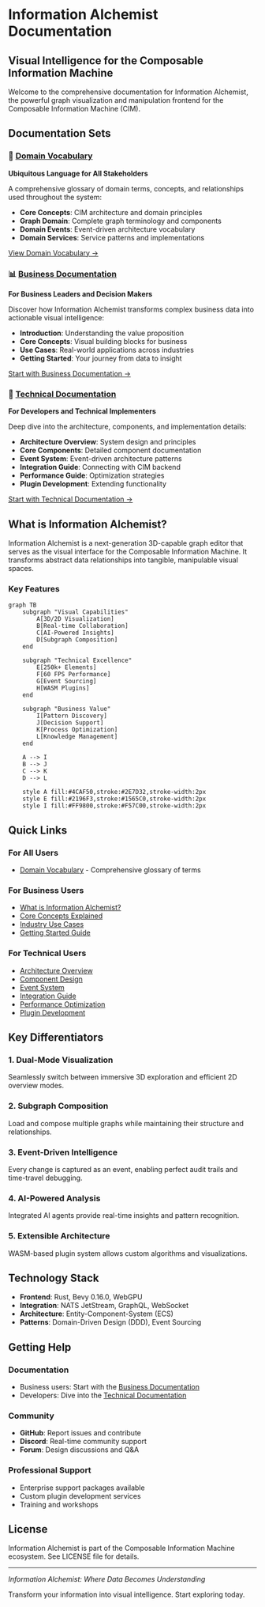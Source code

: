 # Information Alchemist Documentation

## Visual Intelligence for the Composable Information Machine

Welcome to the comprehensive documentation for Information Alchemist, the powerful graph visualization and manipulation frontend for the Composable Information Machine (CIM).

## Documentation Sets

### 📖 [Domain Vocabulary](vocabulary.md)
**Ubiquitous Language for All Stakeholders**

A comprehensive glossary of domain terms, concepts, and relationships used throughout the system:

- **Core Concepts**: CIM architecture and domain principles
- **Graph Domain**: Complete graph terminology and components
- **Domain Events**: Event-driven architecture vocabulary
- **Domain Services**: Service patterns and implementations

[View Domain Vocabulary →](vocabulary.md)

### 📊 [Business Documentation](business/)
**For Business Leaders and Decision Makers**

Discover how Information Alchemist transforms complex business data into actionable visual intelligence:

- **Introduction**: Understanding the value proposition
- **Core Concepts**: Visual building blocks for business
- **Use Cases**: Real-world applications across industries
- **Getting Started**: Your journey from data to insight

[Start with Business Documentation →](business/README.md)

### 🔧 [Technical Documentation](technical/)
**For Developers and Technical Implementers**

Deep dive into the architecture, components, and implementation details:

- **Architecture Overview**: System design and principles
- **Core Components**: Detailed component documentation
- **Event System**: Event-driven architecture patterns
- **Integration Guide**: Connecting with CIM backend
- **Performance Guide**: Optimization strategies
- **Plugin Development**: Extending functionality

[Start with Technical Documentation →](technical/README.md)

## What is Information Alchemist?

Information Alchemist is a next-generation 3D-capable graph editor that serves as the visual interface for the Composable Information Machine. It transforms abstract data relationships into tangible, manipulable visual spaces.

### Key Features

```mermaid
graph TB
    subgraph "Visual Capabilities"
        A[3D/2D Visualization]
        B[Real-time Collaboration]
        C[AI-Powered Insights]
        D[Subgraph Composition]
    end

    subgraph "Technical Excellence"
        E[250k+ Elements]
        F[60 FPS Performance]
        G[Event Sourcing]
        H[WASM Plugins]
    end

    subgraph "Business Value"
        I[Pattern Discovery]
        J[Decision Support]
        K[Process Optimization]
        L[Knowledge Management]
    end

    A --> I
    B --> J
    C --> K
    D --> L

    style A fill:#4CAF50,stroke:#2E7D32,stroke-width:2px
    style E fill:#2196F3,stroke:#1565C0,stroke-width:2px
    style I fill:#FF9800,stroke:#F57C00,stroke-width:2px
```

## Quick Links

### For All Users
- [Domain Vocabulary](vocabulary.md) - Comprehensive glossary of terms

### For Business Users
- [What is Information Alchemist?](business/01-introduction.md)
- [Core Concepts Explained](business/02-core-concepts.md)
- [Industry Use Cases](business/03-use-cases.md)
- [Getting Started Guide](business/04-getting-started.md)

### For Technical Users
- [Architecture Overview](technical/01-architecture-overview.md)
- [Component Design](technical/02-core-components.md)
- [Event System](technical/03-event-system.md)
- [Integration Guide](technical/04-integration-guide.md)
- [Performance Optimization](technical/05-performance-guide.md)
- [Plugin Development](technical/06-plugin-development.md)

## Key Differentiators

### 1. **Dual-Mode Visualization**
Seamlessly switch between immersive 3D exploration and efficient 2D overview modes.

### 2. **Subgraph Composition**
Load and compose multiple graphs while maintaining their structure and relationships.

### 3. **Event-Driven Intelligence**
Every change is captured as an event, enabling perfect audit trails and time-travel debugging.

### 4. **AI-Powered Analysis**
Integrated AI agents provide real-time insights and pattern recognition.

### 5. **Extensible Architecture**
WASM-based plugin system allows custom algorithms and visualizations.

## Technology Stack

- **Frontend**: Rust, Bevy 0.16.0, WebGPU
- **Integration**: NATS JetStream, GraphQL, WebSocket
- **Architecture**: Entity-Component-System (ECS)
- **Patterns**: Domain-Driven Design (DDD), Event Sourcing

## Getting Help

### Documentation
- Business users: Start with the [Business Documentation](business/)
- Developers: Dive into the [Technical Documentation](technical/)

### Community
- **GitHub**: Report issues and contribute
- **Discord**: Real-time community support
- **Forum**: Design discussions and Q&A

### Professional Support
- Enterprise support packages available
- Custom plugin development services
- Training and workshops

## License

Information Alchemist is part of the Composable Information Machine ecosystem. See LICENSE file for details.

---

*Information Alchemist: Where Data Becomes Understanding*

Transform your information into visual intelligence. Start exploring today.
